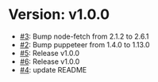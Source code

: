 # Version: v1.0.0

* [#3](https://github.com/edplato/linkCrawl/pull/3): Bump node-fetch from 2.1.2 to 2.6.1
* [#2](https://github.com/edplato/linkCrawl/pull/2): Bump puppeteer from 1.4.0 to 1.13.0
* [#5](https://github.com/edplato/linkCrawl/pull/5): Release v1.0.0
* [#6](https://github.com/edplato/linkCrawl/pull/6): Release v1.0.0
* [#4](https://github.com/edplato/linkCrawl/pull/4): update README
